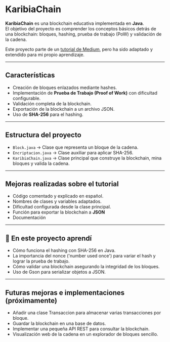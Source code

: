 # KaribiaChain

**KaribiaChain** es una blockchain educativa implementada en **Java**.  
El objetivo del proyecto es comprender los conceptos básicos detrás de una blockchain: bloques, hashing, prueba de trabajo (PoW) y validación de la cadena.

Este proyecto parte de un [tutorial de Medium](https://medium.com/programmers-blockchain/create-simple-blockchain-java-tutorial-from-scratch-6eeed3cb03fa), pero ha sido adaptado y extendido para mi propio aprendizaje.

---

##  Características
- Creación de bloques enlazados mediante hashes.
- Implementación de **Prueba de Trabajo (Proof of Work)** con dificultad configurable.
- Validación completa de la blockchain.
- Exportación de la blockchain a un archivo JSON.
- Uso de **SHA-256** para el hashing.

---

##  Estructura del proyecto
- `Block.java` → Clase que representa un bloque de la cadena.
- `Encriptacion.java` → Clase auxiliar para aplicar SHA-256.
- `KaribiaChain.java` → Clase principal que construye la blockchain, mina bloques y valida la cadena.

---

##  Mejoras realizadas sobre el tutorial
- Código comentado y explicado en español.
- Nombres de clases y variables adaptados.
- Dificultad configurada desde la clase principal.
- Función para exportar la blockchain a **JSON**
- Documentación

---

## 📄 En este proyecto aprendí
- Cómo funciona el hashing con SHA-256 en Java.
- La importancia del nonce ('number used once') para variar el hash y lograr la prueba de trabajo.
- Cómo validar una blockchain asegurando la integridad de los bloques.
- Uso de Gson para serializar objetos a JSON.

---

## Futuras mejoras e implementaciones (próximamente)
- Añadir una clase Transaccion para almacenar varias transacciones por bloque.
- Guardar la blockchain en una base de datos.
- Implementar una pequeña API REST para consultar la blockchain.
- Visualización web de la cadena en un explorador de bloques sencillo.
